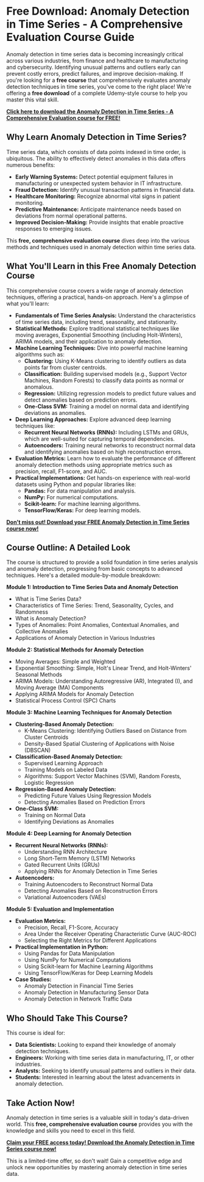 # Free Download: Anomaly Detection in Time Series - A Comprehensive Evaluation Course Guide

Anomaly detection in time series data is becoming increasingly critical across various industries, from finance and healthcare to manufacturing and cybersecurity. Identifying unusual patterns and outliers early can prevent costly errors, predict failures, and improve decision-making. If you're looking for a **free course** that comprehensively evaluates anomaly detection techniques in time series, you've come to the right place! We're offering a **free download** of a complete Udemy-style course to help you master this vital skill.

[**Click here to download the Anomaly Detection in Time Series - A Comprehensive Evaluation course for FREE!**](https://udemywork.com/anomaly-detection-in-time-series-a-comprehensive-evaluation)

## Why Learn Anomaly Detection in Time Series?

Time series data, which consists of data points indexed in time order, is ubiquitous. The ability to effectively detect anomalies in this data offers numerous benefits:

*   **Early Warning Systems:** Detect potential equipment failures in manufacturing or unexpected system behavior in IT infrastructure.
*   **Fraud Detection:** Identify unusual transaction patterns in financial data.
*   **Healthcare Monitoring:** Recognize abnormal vital signs in patient monitoring.
*   **Predictive Maintenance:** Anticipate maintenance needs based on deviations from normal operational patterns.
*   **Improved Decision-Making:** Provide insights that enable proactive responses to emerging issues.

This **free, comprehensive evaluation course** dives deep into the various methods and techniques used in anomaly detection within time series data.

## What You'll Learn in this Free Anomaly Detection Course

This comprehensive course covers a wide range of anomaly detection techniques, offering a practical, hands-on approach. Here's a glimpse of what you'll learn:

*   **Fundamentals of Time Series Analysis:** Understand the characteristics of time series data, including trend, seasonality, and stationarity.
*   **Statistical Methods:** Explore traditional statistical techniques like moving averages, Exponential Smoothing (including Holt-Winters), ARIMA models, and their application to anomaly detection.
*   **Machine Learning Techniques:** Dive into powerful machine learning algorithms such as:
    *   **Clustering:** Using K-Means clustering to identify outliers as data points far from cluster centroids.
    *   **Classification:** Building supervised models (e.g., Support Vector Machines, Random Forests) to classify data points as normal or anomalous.
    *   **Regression:** Utilizing regression models to predict future values and detect anomalies based on prediction errors.
    *   **One-Class SVM:** Training a model on normal data and identifying deviations as anomalies.
*   **Deep Learning Approaches:** Explore advanced deep learning techniques like:
    *   **Recurrent Neural Networks (RNNs):** Including LSTMs and GRUs, which are well-suited for capturing temporal dependencies.
    *   **Autoencoders:** Training neural networks to reconstruct normal data and identifying anomalies based on high reconstruction errors.
*   **Evaluation Metrics:** Learn how to evaluate the performance of different anomaly detection methods using appropriate metrics such as precision, recall, F1-score, and AUC.
*   **Practical Implementations:** Get hands-on experience with real-world datasets using Python and popular libraries like:
    *   **Pandas:** For data manipulation and analysis.
    *   **NumPy:** For numerical computations.
    *   **Scikit-learn:** For machine learning algorithms.
    *   **TensorFlow/Keras:** For deep learning models.

[**Don't miss out! Download your FREE Anomaly Detection in Time Series course now!**](https://udemywork.com/anomaly-detection-in-time-series-a-comprehensive-evaluation)

## Course Outline: A Detailed Look

The course is structured to provide a solid foundation in time series analysis and anomaly detection, progressing from basic concepts to advanced techniques. Here's a detailed module-by-module breakdown:

**Module 1: Introduction to Time Series Data and Anomaly Detection**

*   What is Time Series Data?
*   Characteristics of Time Series: Trend, Seasonality, Cycles, and Randomness
*   What is Anomaly Detection?
*   Types of Anomalies: Point Anomalies, Contextual Anomalies, and Collective Anomalies
*   Applications of Anomaly Detection in Various Industries

**Module 2: Statistical Methods for Anomaly Detection**

*   Moving Averages: Simple and Weighted
*   Exponential Smoothing: Simple, Holt's Linear Trend, and Holt-Winters' Seasonal Methods
*   ARIMA Models: Understanding Autoregressive (AR), Integrated (I), and Moving Average (MA) Components
*   Applying ARIMA Models for Anomaly Detection
*   Statistical Process Control (SPC) Charts

**Module 3: Machine Learning Techniques for Anomaly Detection**

*   **Clustering-Based Anomaly Detection:**
    *   K-Means Clustering: Identifying Outliers Based on Distance from Cluster Centroids
    *   Density-Based Spatial Clustering of Applications with Noise (DBSCAN)
*   **Classification-Based Anomaly Detection:**
    *   Supervised Learning Approach
    *   Training Models on Labeled Data
    *   Algorithms: Support Vector Machines (SVM), Random Forests, Logistic Regression
*   **Regression-Based Anomaly Detection:**
    *   Predicting Future Values Using Regression Models
    *   Detecting Anomalies Based on Prediction Errors
*   **One-Class SVM:**
    *   Training on Normal Data
    *   Identifying Deviations as Anomalies

**Module 4: Deep Learning for Anomaly Detection**

*   **Recurrent Neural Networks (RNNs):**
    *   Understanding RNN Architecture
    *   Long Short-Term Memory (LSTM) Networks
    *   Gated Recurrent Units (GRUs)
    *   Applying RNNs for Anomaly Detection in Time Series
*   **Autoencoders:**
    *   Training Autoencoders to Reconstruct Normal Data
    *   Detecting Anomalies Based on Reconstruction Errors
    *   Variational Autoencoders (VAEs)

**Module 5: Evaluation and Implementation**

*   **Evaluation Metrics:**
    *   Precision, Recall, F1-Score, Accuracy
    *   Area Under the Receiver Operating Characteristic Curve (AUC-ROC)
    *   Selecting the Right Metrics for Different Applications
*   **Practical Implementation in Python:**
    *   Using Pandas for Data Manipulation
    *   Using NumPy for Numerical Computations
    *   Using Scikit-learn for Machine Learning Algorithms
    *   Using TensorFlow/Keras for Deep Learning Models
*   **Case Studies:**
    *   Anomaly Detection in Financial Time Series
    *   Anomaly Detection in Manufacturing Sensor Data
    *   Anomaly Detection in Network Traffic Data

## Who Should Take This Course?

This course is ideal for:

*   **Data Scientists:** Looking to expand their knowledge of anomaly detection techniques.
*   **Engineers:** Working with time series data in manufacturing, IT, or other industries.
*   **Analysts:** Seeking to identify unusual patterns and outliers in their data.
*   **Students:** Interested in learning about the latest advancements in anomaly detection.

## Take Action Now!

Anomaly detection in time series is a valuable skill in today's data-driven world. This **free, comprehensive evaluation course** provides you with the knowledge and skills you need to excel in this field.

[**Claim your FREE access today! Download the Anomaly Detection in Time Series course now!**](https://udemywork.com/anomaly-detection-in-time-series-a-comprehensive-evaluation)

This is a limited-time offer, so don't wait! Gain a competitive edge and unlock new opportunities by mastering anomaly detection in time series data.
